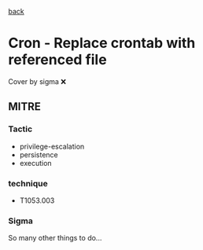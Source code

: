 [back](../index.md)
# Cron - Replace crontab with referenced file
Cover by sigma :x: 

## MITRE
### Tactic
  - privilege-escalation
  - persistence
  - execution

### technique
  - T1053.003

### Sigma

 So many other things to do...